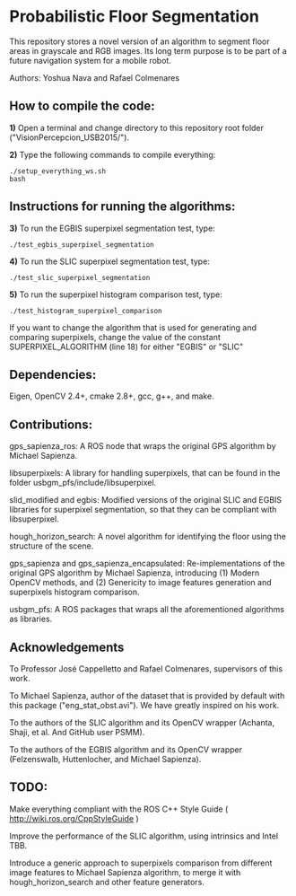 # Probabilistic Floor Segmentation

This repository stores a novel version of an algorithm to segment floor areas in grayscale and RGB images. Its long term purpose is to be part of a
future navigation system for a mobile robot.


Authors:
	Yoshua Nava and Rafael Colmenares

## How to compile the code:

**1)** Open a terminal and change directory to this repository root folder ("VisionPercepcion_USB2015/").

**2)** Type the following commands to compile everything:

```
./setup_everything_ws.sh
bash
```

## Instructions for running the algorithms:

**3)** To run the EGBIS superpixel segmentation test, type:

```./test_egbis_superpixel_segmentation ```

**4)** To run the SLIC superpixel segmentation test, type:

```./test_slic_superpixel_segmentation ```

**5)** To run the superpixel histogram comparison test, type:

```./test_histogram_superpixel_comparison ```


If you want to change the algorithm that is used for generating and comparing superpixels, change the value of the constant SUPERPIXEL_ALGORITHM (line 18) for either "EGBIS" or "SLIC"


## Dependencies:
Eigen, OpenCV 2.4+, cmake 2.8+, gcc, g++, and make.



## Contributions:

gps_sapienza_ros: A ROS node that wraps the original GPS algorithm by Michael Sapienza.

libsuperpixels: A library for handling superpixels, that can be found in the folder usbgm_pfs/include/libsuperpixel.

slid_modified and egbis: Modified versions of the original SLIC and EGBIS libraries for superpixel segmentation, so that they can be compliant with libsuperpixel.

hough_horizon_search: A novel algorithm for identifying the floor using the structure of the scene.

gps_sapienza and gps_sapienza_encapsulated: Re-implementations of the original GPS algorithm by Michael Sapienza, introducing (1) Modern OpenCV methods, and (2) Genericity to image features generation and superpixels histogram comparison.

usbgm_pfs: A ROS packages that wraps all the aforementioned algorithms as libraries.



## Acknowledgements

To Professor José Cappelletto and Rafael Colmenares, supervisors of this work.

To Michael Sapienza, author of the dataset that is provided by default with this package ("eng_stat_obst.avi"). We have greatly inspired on his work.

To the authors of the SLIC algorithm and its OpenCV wrapper (Achanta, Shaji, et al. And GitHub user PSMM).

To the authors of the EGBIS algorithm and its OpenCV wrapper (Felzenswalb, Huttenlocher, and Michael Sapienza).


## TODO:

Make everything compliant with the ROS C++ Style Guide ( http://wiki.ros.org/CppStyleGuide )

Improve the performance of the SLIC algorithm, using intrinsics and Intel TBB.

Introduce a generic approach to superpixels comparison from different image features to Michael Sapienza algorithm, to merge it with hough_horizon_search and other feature generators.

